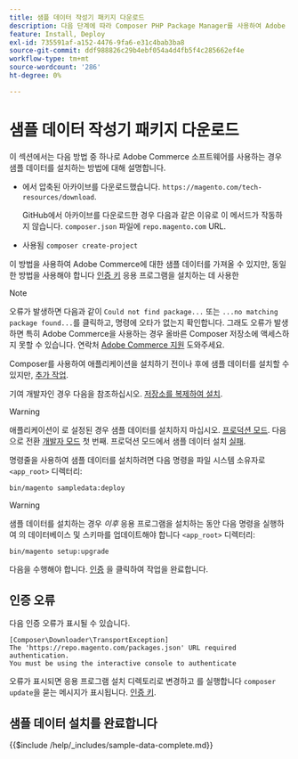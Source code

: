```yaml
---
title: 샘플 데이터 작성기 패키지 다운로드
description: 다음 단계에 따라 Composer PHP Package Manager를 사용하여 Adobe Commerce 샘플 데이터를 설치합니다.
feature: Install, Deploy
exl-id: 735591af-a152-4476-9fa6-e31c4bab3ba8
source-git-commit: ddf988826c29b4ebf054a4d4fb5f4c285662ef4e
workflow-type: tm+mt
source-wordcount: '286'
ht-degree: 0%

---
```


# 샘플 데이터 작성기 패키지 다운로드

이 섹션에서는 다음 방법 중 하나로 Adobe Commerce 소프트웨어를 사용하는 경우 샘플 데이터를 설치하는 방법에 대해 설명합니다.

* 에서 압축된 아카이브를 다운로드했습니다. `https://magento.com/tech-resources/download`.

  GitHub에서 아카이브를 다운로드한 경우 다음과 같은 이유로 이 메서드가 작동하지 않습니다. `composer.json` 파일에 `repo.magento.com` URL.

* 사용됨 `composer create-project`

이 방법을 사용하여 Adobe Commerce에 대한 샘플 데이터를 가져올 수 있지만, 동일한 방법을 사용해야 합니다 [인증 키](../prerequisites/authentication-keys.md) 응용 프로그램을 설치하는 데 사용한

>[!NOTE]
>
>오류가 발생하면 다음과 같이 `Could not find package...` 또는 `...no matching package found...`를 클릭하고, 명령에 오타가 없는지 확인합니다. 그래도 오류가 발생하면 특히 Adobe Commerce을 사용하는 경우 올바른 Composer 저장소에 액세스하지 못할 수 있습니다. 연락처 [Adobe Commerce 지원](https://support.magento.com/hc/en-us) 도와주세요.

Composer를 사용하여 애플리케이션을 설치하기 전이나 후에 샘플 데이터를 설치할 수 있지만, [추가 작업](remove-or-update.md).

기여 개발자인 경우 다음을 참조하십시오. [저장소를 복제하여 설치](git-repositories.md).

>[!WARNING]
>
>애플리케이션이 로 설정된 경우 샘플 데이터를 설치하지 마십시오. [프로덕션 모드](../../configuration/bootstrap/application-modes.md#production-mode). 다음으로 전환 [개발자 모드](../../configuration/bootstrap/application-modes.md#developer-mode) 첫 번째. 프로덕션 모드에서 샘플 데이터 설치 [실패](https://support.magento.com/hc/en-us/articles/360033824571#symptom-production-mode-trouble-samp-prod-).

명령줄을 사용하여 샘플 데이터를 설치하려면 다음 명령을 파일 시스템 소유자로 `<app_root>` 디렉터리:

```bash
bin/magento sampledata:deploy
```

>[!WARNING]
>
>샘플 데이터를 설치하는 경우 _이후_ 응용 프로그램을 설치하는 동안 다음 명령을 실행하여 의 데이터베이스 및 스키마를 업데이트해야 합니다 `<app_root>` 디렉터리:

```bash
bin/magento setup:upgrade
```

다음을 수행해야 합니다. [인증](../prerequisites/authentication-keys.md) 을 클릭하여 작업을 완료합니다.

## 인증 오류

다음 인증 오류가 표시될 수 있습니다.

```terminal
[Composer\Downloader\TransportException]
The 'https://repo.magento.com/packages.json' URL required authentication.
You must be using the interactive console to authenticate
```

오류가 표시되면 응용 프로그램 설치 디렉토리로 변경하고 를 실행합니다 `composer update`을 묻는 메시지가 표시됩니다. [인증 키](../prerequisites/authentication-keys.md).

## 샘플 데이터 설치를 완료합니다

{{$include /help/_includes/sample-data-complete.md}}
